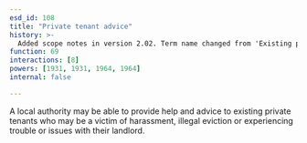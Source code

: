 ```yaml
---
esd_id: 108
title: "Private tenant advice"
history: >-
  Added scope notes in version 2.02. Term name changed from 'Existing private tenancy' to 'Housing - private tenants - advice and support' in version 3.00. Name changed to 'Private tenant advice' in version 4.00.
function: 69
interactions: [8]
powers: [1931, 1931, 1964, 1964]
internal: false

---
```


A local authority may be able to provide help and advice to existing private tenants who may be a victim of harassment, illegal eviction or experiencing trouble or issues with their landlord.


